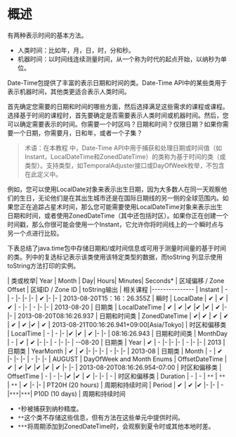 # 概述
有两种表示时间的基本方法。
 * 人类时间：比如年，月，日，时，分和秒。
 * 机器时间：以时间线连续测量时间，从一个称为时代的起点开始，以纳秒为单位。
 
 Date-Time包提供了丰富的表示日期和时间的类。Date-Time API中的某些类用于表示机器时间，其他类更适合表示人类时间。
 
 首先确定您需要的日期和时间的哪些方面，然后选择满足这些需求的课程或课程。选择基于时间的课程时，首先要确定是否需要表示人类时间或机器时间。然后，您可以确定需要表示的时间。你需要一个时区吗？日期和时间？仅限日期？如果你需要一个日期，你需要月，日和年，或者一个子集？
 
 > 术语：在本教程 中，Date-Time API中用于捕获和处理日期或时间值（如Instant，LocalDateTime和ZonedDateTime）的类称为基于时间的类（或类型）。支持类型，如TemporalAdjuster接口或DayOfWeek枚举，不包含在此定义中。
 
 例如，您可以使用LocalDate对象来表示出生日期，因为大多数人在同一天观察他们的生日，无论他们是在其出生城市还是在国际日期线的另一侧的全球范围内。如果您正在追踪占星术时间，那么您可能需要使用LocalDateTime对象来表示出生日期和时间，或者使用ZonedDateTime（其中还包括时区）。如果你正在创建一个时间戳，那么你很可能会使用一个Instant，它允许你将时间线上的一个瞬时点与另一个点进行比较。
 
 下表总结了java.time包中存储日期和/或时间信息或可用于测量时间量的基于时间的类。列中的复选标记表示该类使用该特定类型的数据，而toString 列显示使用toString方法打印的实例。
 
| 类或枚举| Year | Month | Day| Hours| Minutes| Seconds* | 区域偏移 / Zone Offset | 区域ID / Zone ID | toString输出 | 相关课程 
|---------------
| Instant | - | - |- |- |- | ✔ |- |- | 2013-08-20T15：16：26.355Z | 瞬时 
| LocalDate | ✔ | ✔ | ✔ | - |- | - |- |- | 2013-08-20 | 日期类 
| LocalDateTime | ✔ | ✔ |✔ |✔ |✔  | ✔  |- |- | 2013-08-20T08:16:26.937 | 日期和时间类 
| ZonedDateTime | ✔| ✔ | ✔ | ✔ | ✔ | ✔ |✔ | ✔ | 2013-08-21T00:16:26.941+09:00[Asia/Tokyo] | 时区和偏移类
| LocalTime | - | - |- |✔ |✔ | ✔ |- |- | 08:16:26.943 | 日期和时间类
| MonthDay | - | ✔ | ✔ |- |- | - |- |- | --08-20 | 日期类
| Year | ✔ | - |- |- |- | - |- |- | 	2013 | 日期类
| YearMonth | ✔ | ✔ |- |- |- | - |- |- | 2013-08 | 日期类
| Month | - | ✔ |- |- |- | - |- |- | 	AUGUST | DayOfWeek and Month Enums
| OffsetDateTime | ✔ | ✔ |✔ |✔ |✔  | ✔ |- |- | 	2013-08-20T08:16:26.954-07:00 | 时区和偏移类
| OffsetTime | - | - |- |✔ |✔ | ✔ |- |- | - | 时区和偏移类
| Duration | - | - | `**` | `**` | `**` | ✔  |- |- | PT20H (20 hours) | 周期和持续时间
| Period | ✔ | ✔ |✔ |- |- | - |`***`|`***`| P10D (10 days) | 周期和持续时间

* `*`秒被捕获到纳秒精度。
* `**`这个类不存储这些信息，但有方法在这些单元中提供时间。
* `***`将周期添加到ZonedDateTime时，会观察到夏令时或其他本地时差。
